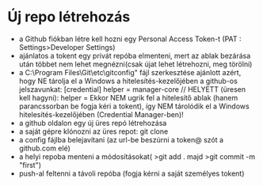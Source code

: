 # Új repo létrehozás

- a Github fiókban létre kell hozni egy Personal Access Token-t (PAT : Settings>Developer Settings)
- ajánlatos a tokent egy privát repóba elmenteni, mert az ablak bezárása után többet nem lehet megnézni(csak újat lehet létrehozni, meg törölni)
- a C:\Program Files\Git\etc\gitconfig" fájl szerkesztése ajánlott azért, hogy NE tárolja el a Windows a hitelesítés-kezelőjében a github-os jelszavunkat:
 [credential]
	helper = manager-core // HELYETT (üresen kell hagyni): helper =
 Ekkor NEM ugrik fel a hitelesítő ablak (hanem parancssorban be fogja kéri a tokent), így NEM tárolódik el a Windows hitelesítés-kezelőjében (Credential Manager-ben)!
- a github oldalon egy új üres repó létrehozása
- a saját gépre klónozni az üres repot: git clone <url>
- a config fájlba belejavítani (az url-be beszúrni a token@ szót a github.com elé)
- a helyi repoba menteni a módosításokat( >git add . majd >git commit -m "first")
- push-al feltenni a távoli repóba (fogja kérni a saját személyes tokent)